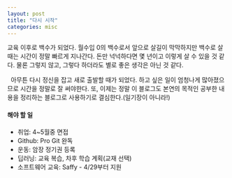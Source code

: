 ```yaml
---
layout: post
title: "다시 시작"
categories: misc
---
```


교육 이후로 백수가 되었다. 월수입 0의 백수로서 앞으로 살길이 막막하지만 백수로 살 때는 시간이 정말 빠르게 지나간다. 
돈만 넉넉하다면 몇 년이고 이렇게 살 수 있을 것 같다. 물론 그렇지 않고, 그렇다 하더라도 별로 좋은 생각은 아닌 것 같다.

&nbsp;
아무튼 다시 정신을 잡고 새로 출발할 때가 되었다. 하고 싶은 일이 엄청나게 많아졌으므로 시간을 정말로 잘 써야한다. 
또, 이제는 정말 이 블로그도 본연의 목적인 공부한 내용을 정리하는 블로그로 사용하기로 결심한다.(일기장이 아니라!)


#### 해야 할 일
  - 취업: 4~5월중 면접
  - Github: Pro Git 완독
  - 운동: 암장 정기권 등록
  - 딥러닝: 교육 복습, 차후 학습 계획(교재 선택)
  - 소프트웨어 교육: Saffy - 4/29부터 지원
